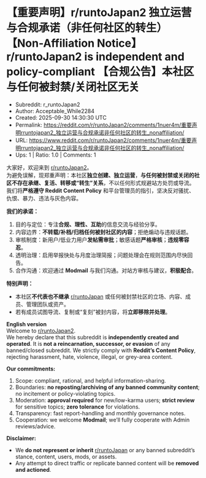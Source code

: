 # 【重要声明】r/runtoJapan2 独立运营与合规承诺（非任何社区的转生）  【Non-Affiliation Notice】r/runtoJapan2 is independent and policy-compliant  【合规公告】本社区与任何被封禁/关闭社区无关

- Subreddit: r_runtoJapan2
- Author: Acceptable_While2284
- Created: 2025-09-30 14:30:30 UTC
- Permalink: https://reddit.com/r/runtoJapan2/comments/1nuer4m/重要声明rruntojapan2_独立运营与合规承诺非任何社区的转生_nonaffiliation/
- URL: https://www.reddit.com/r/runtoJapan2/comments/1nuer4m/重要声明rruntojapan2_独立运营与合规承诺非任何社区的转生_nonaffiliation/
- Ups: 1 | Ratio: 1.0 | Comments: 1


大家好，欢迎来到 [r/runtoJapan2](/r/runtoJapan2)。  
为避免误解，现郑重声明：本社区**独立创建、独立运营**，**与任何被封禁或关闭的社区不存在承继、复活、转移或“转生”关系**，不以任何形式规避站方处罚或导流。我们将**严格遵守
Reddit Content Policy**
和平台管理员的指引，坚决反对骚扰、仇恨、暴力、违法与灰色内容。

**我们的承诺：**

1.  目的与定位：专注**合规、理性、互助**的信息交流与经验分享。
2.  内容边界：**不转载/补档/归档任何被封社区的内容**；拒绝煽动与违规话题。
3.  审核制度：新用户/低业力用户**发帖需审批**；敏感话题**严格审核**；**违规零容忍**。
4.  透明治理：启用举报快处与月度治理简报；问题处理会在规则范围内尽快回告。
5.  合作沟通：欢迎通过 **Modmail**
    与我们沟通。对站方审核与建议，**积极配合**。

**特别声明：**

- 本社区**不代表也不继承** [r/runtoJapan](/r/runtoJapan)
  或任何被封禁社区的立场、内容、成员、管理团队或资产。
- 若有成员试图导流、复制或“复刻”被封内容，将**立即移除并处理**。

**English version**  
Welcome to [r/runtoJapan2](/r/runtoJapan2).  
We hereby declare that this subreddit is **independently created and
operated**. It is **not a reincarnation, successor, or evasion** of any
banned/closed subreddit. We strictly comply with **Reddit’s Content
Policy**, rejecting harassment, hate, violence, illegal, or grey-area
content.

**Our commitments:**

1.  Scope: compliant, rational, and helpful information-sharing.
2.  Boundaries: **no reposting/archiving of any banned community
    content**; no incitement or policy-violating topics.
3.  Moderation: **approval required** for new/low-karma users; **strict
    review** for sensitive topics; **zero tolerance** for violations.
4.  Transparency: fast report-handling and monthly governance notes.
5.  Cooperation: we welcome **Modmail**; we’ll fully cooperate with
    Admin reviews/advice.

**Disclaimer:**

- We **do not represent or inherit** [r/runtoJapan](/r/runtoJapan) or
  any banned subreddit’s stance, content, users, mods, or assets.
- Any attempt to direct traffic or replicate banned content will be
  **removed and actioned**.

